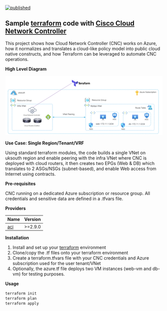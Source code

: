 [![published](https://static.production.devnetcloud.com/codeexchange/assets/images/devnet-published.svg)](https://developer.cisco.com/codeexchange/github/repo/marinalf/cnc-demo-terraform-azure)

## Sample [terraform](https://www.terraform.io) code with [Cisco Cloud Network Controller](https://www.cisco.com/c/en/us/solutions/data-center-virtualization/application-centric-infrastructure/cloud-network-controller.html)

This project shows how Cloud Network Controller (CNC) works on Azure, how it normalizes and translates a cloud-like policy model into public cloud native constructs, and how Terraform can be leveraged to automate CNC operations.

**High Level Diagram**

<img width="600" alt="azure" src="images/demo.png">

 **Use Case: Single Region/Tenant/VRF**

Using standard terraform modules, the code builds a single VNet on uksouth region and enable peering with the infra VNet where CNC is deployed with cloud routers, it then creates two EPGs (Web & DB) which translates to 2 ASGs/NSGs (subnet-based), and enable Web access from Internet using contracts.

**Pre-requisites**

CNC running on a dedicated Azure subscription or resource group. All credentials and sensitive data are defined in a .tfvars file.

**Providers**

| Name      | Version |
| --------- | ------- |
| [aci](https://registry.terraform.io/providers/CiscoDevNet/aci/latest)|  >=2.9.0   |

**Installation**

1. Install and set up your [terraform](https://www.terraform.io/downloads.html) environment
2. Clone/copy the .tf files onto your terraform environment
3. Create a terraform.tfvars file with your CNC credentials and Azure subscription used for the user tenant/VNet
4. Optionally, the azure.tf file deploys two VM instances (web-vm and db-vm) for testing purposes.

**Usage**
```
terraform init
terraform plan
terraform apply
```
